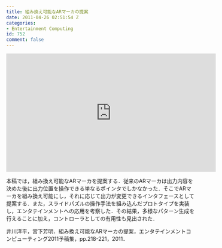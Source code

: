 ```yaml
---
title: 組み換え可能なARマーカの提案
date: 2011-04-26 02:51:54 Z
categories:
- Entertainment Computing
id: 752
comment: false
---
```


<iframe width="560" height="315" src="https://www.youtube.com/embed/0bMSE-zB3Yo" frameborder="0" allowfullscreen></iframe>



本稿では，組み換え可能なARマーカを提案する．従来のARマーカは出力内容を決めた後に出力位置を操作できる単なるポインタでしかなかった．そこでARマーカを組み換え可能にし，それに応じて出力が変更できるインタフェースとして提案する．また，スライドパズルの操作手法を組み込んだプロトタイプを実装し，エンタテインメントへの応用を考察した．その結果，多様なパターン生成を行えることに加え，コントローラとしての有用性も見出された．

井川洋平，宮下芳明．組み換え可能なARマーカの提案，エンタテインメントコンピューティング2011予稿集，pp.218-221，2011．
